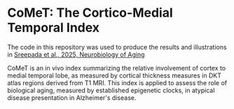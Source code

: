 # CoMeT: The Cortico-Medial Temporal Index
The code in this repository was used to produce the results and illustrations in [Sreepada et al., 2025, Neurobiology of Aging](https://www.sciencedirect.com/science/article/pii/S0197458025000995)

CoMeT is an in vivo index summarizing the relative involvement of cortex to medial temporal lobe, as measured by cortical thickness measures in DKT atlas regions derived from T1 MRI. This index is applied to assess the role of biological aging, measured by established epigenetic clocks, in atypical disease presentation in Alzheimer's disease.
